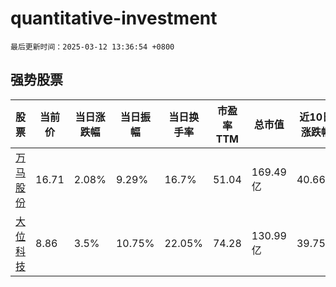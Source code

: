 # quantitative-investment

`最后更新时间：2025-03-12 13:36:54 +0800`

## 强势股票

|股票|当前价|当日涨跌幅|当日振幅|当日换手率|市盈率TTM|总市值|近10日涨跌幅|
|----|----|----|----|----|----|----|----|
|[万马股份](https://xueqiu.com/S/SZ002276)|16.71|2.08%|9.29%|16.7%|51.04|169.49亿|40.66%|
|[大位科技](https://xueqiu.com/S/SH600589)|8.86|3.5%|10.75%|22.05%|74.28|130.99亿|39.75%|
